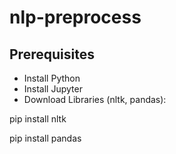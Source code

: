 # nlp-preprocess

## Prerequisites

- Install Python
- Install Jupyter
- Download Libraries (nltk, pandas):

pip install nltk

pip install pandas
